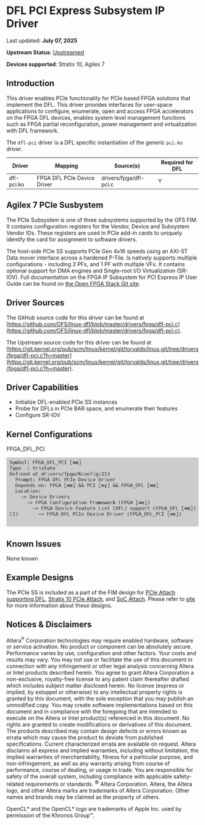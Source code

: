 # **DFL PCI Express Subsystem IP Driver**

Last updated: **July 07, 2025** 

**Upstream Status**: [Upstreamed](https://git.kernel.org/pub/scm/linux/kernel/git/torvalds/linux.git/tree/drivers/fpga/dfl-pci.c?h=master)

**Devices supported**: Stratix 10, Agilex 7

## **Introduction**

This driver enables PCIe functionality for PCIe based FPGA solutions that implement the DFL. This driver provides interfaces for user-space applications to configure, enumerate, open and access FPGA accelerators on the FPGA DFL devices, enables system level management functions such as FPGA partial reconfiguration, power management and virtualization with DFL framework.

The `dfl-pci` driver is a DFL specific instantiation of the generic `pci.ko` driver.

|Driver|Mapping|Source(s)|Required for DFL|
|---|---|---|---|
|dfl-pci.ko|FPGA DFL PCIe Device Driver|drivers/fpga/dfl-pci.c|Y|

## **Agilex 7 PCIe Susbystem**

The PCIe Subsystem is one of three subsystems supported by the OFS FIM. It contains configuration registers for the Vendor, Device and Subsystem Vendor IDs. These registers are used in PCIe add-in cards to uniquely identify the card for assignment to software drivers.

The host-side PCIe SS supports PCIe Gen 4x16 speeds using an AXI-ST Data mover interface across a hardened P-Tile. Is natively supports multiple configurations - including 2 PFs, and 1 PF with multiple VFs. It contains optional support for DMA engines and Single-root I/O Virtualization (SR-IOV). Full documentation on the FPGA IP Subsystem for PCI Express IP User Guide can be found on [the Open FPGA Stack Git site](https://ofs.github.io/ofs-2023.3-2/hw/common/user_guides/ug_qs_pcie_ss.pdf).

## **Driver Sources**

The GitHub source code for this driver can be found at [https://github.com/OFS/linux-dfl/blob/master/drivers/fpga/dfl-pci.c](https://github.com/OFS/linux-dfl/blob/master/drivers/fpga/dfl-pci.c).

The Upstream source code for this driver can be found at [https://git.kernel.org/pub/scm/linux/kernel/git/torvalds/linux.git/tree/drivers/fpga/dfl-pci.c?h=master](https://git.kernel.org/pub/scm/linux/kernel/git/torvalds/linux.git/tree/drivers/fpga/dfl-pci.c?h=master).

## **Driver Capabilities**

* Initialize DFL-enabled PCIe SS instances
* Probe for DFLs in PCIe BAR space, and enumerate their features
* Configure SR-IOV

## **Kernel Configurations**
 
FPGA_DFL_PCI

![](./images/dfl_pci_menuconfig.PNG)

## **Known Issues**

None known

## **Example Designs**

The PCIe SS is included as a part of the FIM design for [PCIe Attach supporting DFL](https://github.com/OFS/ofs-agx7-pcie-attach), [Stratix 10 PCIe Attach](https://github.com/OFS/ofs-d5005.git), and [SoC Attach](https://github.com/OFS/ofs-f2000x-pl). Please refer to [site](https://ofs.github.io/) for more information about these designs.

## Notices & Disclaimers

Altera<sup>&reg;</sup> Corporation technologies may require enabled hardware, software or service activation.
No product or component can be absolutely secure. 
Performance varies by use, configuration and other factors.
Your costs and results may vary. 
You may not use or facilitate the use of this document in connection with any infringement or other legal analysis concerning Altera or Intel products described herein. You agree to grant Altera Corporation a non-exclusive, royalty-free license to any patent claim thereafter drafted which includes subject matter disclosed herein.
No license (express or implied, by estoppel or otherwise) to any intellectual property rights is granted by this document, with the sole exception that you may publish an unmodified copy. You may create software implementations based on this document and in compliance with the foregoing that are intended to execute on the Altera or Intel product(s) referenced in this document. No rights are granted to create modifications or derivatives of this document.
The products described may contain design defects or errors known as errata which may cause the product to deviate from published specifications.  Current characterized errata are available on request.
Altera disclaims all express and implied warranties, including without limitation, the implied warranties of merchantability, fitness for a particular purpose, and non-infringement, as well as any warranty arising from course of performance, course of dealing, or usage in trade.
You are responsible for safety of the overall system, including compliance with applicable safety-related requirements or standards. 
<sup>&copy;</sup> Altera Corporation.  Altera, the Altera logo, and other Altera marks are trademarks of Altera Corporation.  Other names and brands may be claimed as the property of others. 

OpenCL* and the OpenCL* logo are trademarks of Apple Inc. used by permission of the Khronos Group™. 